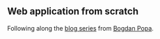 Web application from scratch
----------------------------

Following along the [blog series](https://defn.io/tags/web-app-from-scratch/) from [Bogdan Popa](https://defn.io/page/about/).
